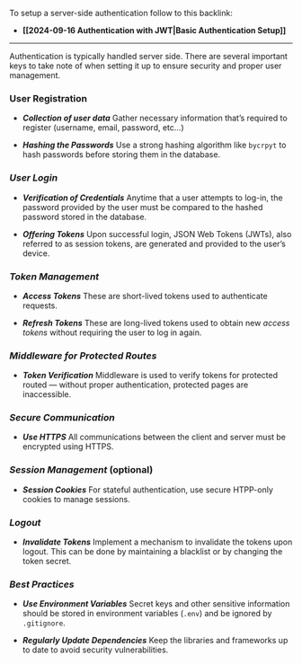 To setup a server-side authentication follow to this backlink:
- **[[2024-09-16 Authentication with JWT|Basic Authentication Setup]]**
---

Authentication is typically handled server side. There are several important keys to take note of when setting it up to ensure security and proper user management.

### **User Registration** 

- ***Collection of user data***
	Gather necessary information that’s required to register (username, email, password, etc…)
	
- ***Hashing the Passwords***
	Use a strong hashing algorithm like `bycrpyt` to hash passwords before storing them in the database.
	
	
### ***User Login***

- ***Verification of Credentials***
	Anytime that a user attempts to log-in, the password provided by the user must be compared to the hashed password stored in the database.
	
- ***Offering Tokens***
	Upon successful login, JSON Web Tokens (JWTs), also referred to as session tokens, are generated and provided to the user’s device.
	 
	 
### ***Token Management***

- ***Access Tokens***
	These are short-lived tokens used to authenticate requests.
	
- ***Refresh Tokens***
	These are long-lived tokens used to obtain new *access tokens* without requiring the user to log in again.
	
	 
### ***Middleware for Protected Routes***

- ***Token Verification***
	Middleware is used to verify tokens for protected routed — without proper authentication, protected pages are inaccessible.
	
	
### ***Secure Communication***

- ***Use HTTPS***
	All communications between the client and server must be encrypted using HTTPS.
	
	
### ***Session Management*** (optional)

- ***Session Cookies***
	For stateful authentication, use secure HTPP-only cookies to manage sessions.
	
	
### ***Logout***

- ***Invalidate Tokens***
	Implement a mechanism to invalidate the tokens upon logout. This can be done by maintaining a blacklist or by changing the token secret.
	
	
### ***Best Practices***

- ***Use Environment Variables***
	Secret keys and other sensitive information should be stored in environment variables (`.env`) and be ignored by `.gitignore`.
	
- ***Regularly Update Dependencies***
	Keep the libraries and frameworks up to date to avoid security vulnerabilities.
	
	

